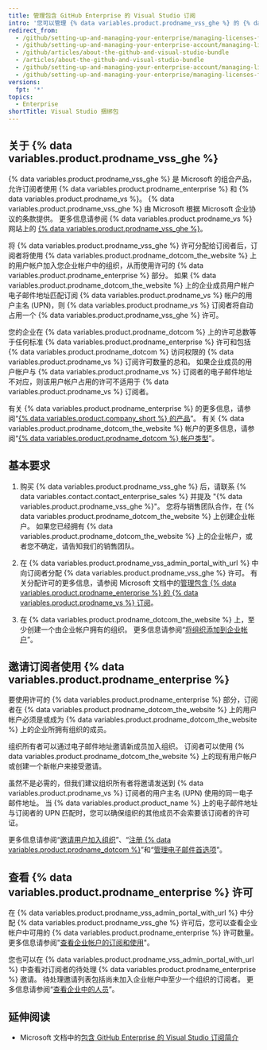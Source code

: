 ```yaml
---
title: 管理包含 GitHub Enterprise 的 Visual Studio 订阅
intro: '您可以管理 {% data variables.product.prodname_vss_ghe %} 的 {% data variables.product.prodname_enterprise %} 许可。'
redirect_from:
  - /github/setting-up-and-managing-your-enterprise/managing-licenses-for-the-github-enterprise-and-visual-studio-bundle
  - /github/setting-up-and-managing-your-enterprise-account/managing-licenses-for-the-github-enterprise-and-visual-studio-bundle
  - /github/articles/about-the-github-and-visual-studio-bundle
  - /articles/about-the-github-and-visual-studio-bundle
  - /github/setting-up-and-managing-your-enterprise-account/managing-licenses-for-visual-studio-subscription-with-github-enterprise
  - /github/setting-up-and-managing-your-enterprise/managing-licenses-for-visual-studio-subscription-with-github-enterprise
versions:
  fpt: '*'
topics:
  - Enterprise
shortTitle: Visual Studio 捆绑包
---
```


## 关于 {% data variables.product.prodname_vss_ghe %}

{% data variables.product.prodname_vss_ghe %} 是 Microsoft 的组合产品，允许订阅者使用 {% data variables.product.prodname_enterprise %} 和 {% data variables.product.prodname_vs %}。 {% data variables.product.prodname_vss_ghe %} 由 Microsoft 根据 Microsoft 企业协议的条款提供。 更多信息请参阅 {% data variables.product.prodname_vs %} 网站上的 [{% data variables.product.prodname_vss_ghe %}](https://visualstudio.microsoft.com/subscriptions/visual-studio-github/)。

将 {% data variables.product.prodname_vss_ghe %} 许可分配给订阅者后，订阅者将使用 {% data variables.product.prodname_dotcom_the_website %} 上的用户帐户加入您企业帐户中的组织，从而使用许可的 {% data variables.product.prodname_enterprise %} 部分。 如果 {% data variables.product.prodname_dotcom_the_website %} 上的企业成员用户帐户电子邮件地址匹配订阅 {% data variables.product.prodname_vs %} 帐户的用户主名 (UPN)，则 {% data variables.product.prodname_vs %} 订阅者将自动占用一个 {% data variables.product.prodname_vss_ghe %} 许可。

您的企业在 {% data variables.product.prodname_dotcom %} 上的许可总数等于任何标准 {% data variables.product.prodname_enterprise %} 许可和包括 {% data variables.product.prodname_dotcom %} 访问权限的 {% data variables.product.prodname_vs %} 订阅许可数量的总和。 如果企业成员的用户帐户与 {% data variables.product.prodname_vs %} 订阅者的电子邮件地址不对应，则该用户帐户占用的许可不适用于 {% data variables.product.prodname_vs %} 订阅者。

有关 {% data variables.product.prodname_enterprise %} 的更多信息，请参阅“[{% data variables.product.company_short %} 的产品](/github/getting-started-with-github/githubs-products#github-enterprise)”。 有关 {% data variables.product.prodname_dotcom_the_website %} 帐户的更多信息，请参阅“[{% data variables.product.prodname_dotcom %} 帐户类型](/github/getting-started-with-github/types-of-github-accounts)”。

## 基本要求

1. 购买 {% data variables.product.prodname_vss_ghe %} 后，请联系 {% data variables.contact.contact_enterprise_sales %} 并提及 "{% data variables.product.prodname_vss_ghe %}"。 您将与销售团队合作，在 {% data variables.product.prodname_dotcom_the_website %} 上创建企业帐户。 如果您已经拥有 {% data variables.product.prodname_dotcom_the_website %} 上的企业帐户，或者您不确定，请告知我们的销售团队。

2. 在 {% data variables.product.prodname_vss_admin_portal_with_url %} 中向订阅者分配 {% data variables.product.prodname_vss_ghe %} 许可。 有关分配许可的更多信息，请参阅 Microsoft 文档中的[管理包含 {% data variables.product.prodname_enterprise %} 的 {% data variables.product.prodname_vs %} 订阅](https://docs.microsoft.com/visualstudio/subscriptions/assign-github)。

3. 在 {% data variables.product.prodname_dotcom_the_website %} 上，至少创建一个由企业帐户拥有的组织。 更多信息请参阅“[将组织添加到企业帐户](/github/setting-up-and-managing-your-enterprise/adding-organizations-to-your-enterprise-account)”。

## 邀请订阅者使用 {% data variables.product.prodname_enterprise %}

要使用许可的 {% data variables.product.prodname_enterprise %} 部分，订阅者在 {% data variables.product.prodname_dotcom_the_website %} 上的用户帐户必须是或成为 {% data variables.product.prodname_dotcom_the_website %} 上的企业所拥有组织的成员。

组织所有者可以通过电子邮件地址邀请新成员加入组织。 订阅者可以使用 {% data variables.product.prodname_dotcom_the_website %} 上的现有用户帐户或创建一个新帐户来接受邀请。

虽然不是必需的，但我们建议组织所有者将邀请发送到 {% data variables.product.prodname_vs %} 订阅者的用户主名 (UPN) 使用的同一电子邮件地址。 当 {% data variables.product.product_name %} 上的电子邮件地址与订阅者的 UPN 匹配时，您可以确保组织的其他成员不会索要该订阅者的许可证。

更多信息请参阅“[邀请用户加入组织](/organizations/managing-membership-in-your-organization/inviting-users-to-join-your-organization)”、“[注册 {% data variables.product.prodname_dotcom %}](/github/getting-started-with-github/signing-up-for-github)”和“[管理电子邮件首选项](/github/setting-up-and-managing-your-github-user-account/managing-email-preferences)”。

## 查看 {% data variables.product.prodname_enterprise %} 许可

在 {% data variables.product.prodname_vss_admin_portal_with_url %} 中分配 {% data variables.product.prodname_vss_ghe %} 许可后，您可以查看企业帐户中可用的 {% data variables.product.prodname_enterprise %} 许可数量。 更多信息请参阅"[查看企业帐户的订阅和使用](/billing/managing-billing-for-your-github-account/viewing-the-subscription-and-usage-for-your-enterprise-account)"。

您也可以在 {% data variables.product.prodname_vss_admin_portal_with_url %} 中查看对订阅者的待处理 {% data variables.product.prodname_enterprise %} 邀请。 待处理邀请列表包括尚未加入企业帐户中至少一个组织的订阅者。 更多信息请参阅“[查看企业中的人员](/github/setting-up-and-managing-your-enterprise/viewing-people-in-your-enterprise#viewing-members-and-outside-collaborators)”。

## 延伸阅读

- Microsoft 文档中的[包含 GitHub Enterprise 的 Visual Studio 订阅简介](https://docs.microsoft.com/visualstudio/subscriptions/access-github)
